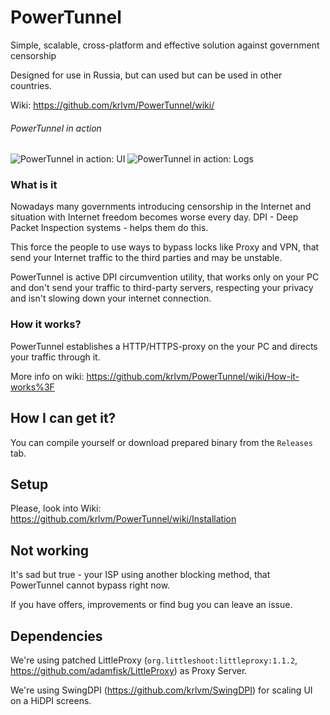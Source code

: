# PowerTunnel
Simple, scalable, cross-platform and effective solution against government censorship

Designed for use in Russia, but can used but can be used in other countries.

Wiki: https://github.com/krlvm/PowerTunnel/wiki/

###### PowerTunnel in action
![PowerTunnel in action: UI](https://raw.githubusercontent.com/krlvm/PowerTunnel/master/ui.png "User Interface")
![PowerTunnel in action: Logs](https://raw.githubusercontent.com/krlvm/PowerTunnel/master/log.png "Logs")

### What is it
Nowadays many governments introducing censorship in the Internet and situation with Internet freedom becomes worse every day. DPI - Deep Packet Inspection systems - helps them do this.

This force the people to use ways to bypass locks like Proxy and VPN, that send your Internet traffic to the third parties and may be unstable.

PowerTunnel is active DPI circumvention utility, that works only on your PC and don't send your traffic to third-party servers, respecting your privacy and isn't slowing down your internet connection.

### How it works?
PowerTunnel establishes a HTTP/HTTPS-proxy on the your PC and directs your traffic through it.

More info on wiki: https://github.com/krlvm/PowerTunnel/wiki/How-it-works%3F

## How I can get it?
You can compile yourself or download prepared binary from the `Releases` tab.

## Setup
Please, look into Wiki: https://github.com/krlvm/PowerTunnel/wiki/Installation

## Not working
It's sad but true - your ISP using another blocking method, that PowerTunnel cannot bypass right now.

If you have offers, improvements or find bug you can leave an issue.

## Dependencies
We're using patched LittleProxy (`org.littleshoot:littleproxy:1.1.2`, https://github.com/adamfisk/LittleProxy) as Proxy Server.

We're using SwingDPI (https://github.com/krlvm/SwingDPI) for scaling UI on a HiDPI screens.
